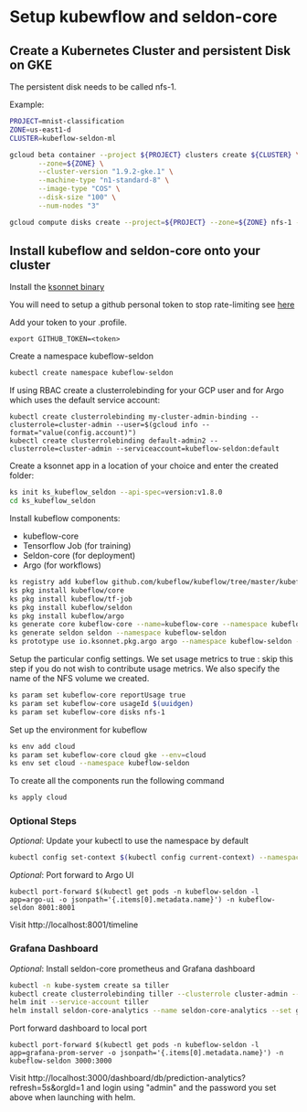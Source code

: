 # Setup kubewflow and seldon-core

## Create a Kubernetes Cluster and persistent Disk on GKE

The persistent disk needs to be called nfs-1.

Example: 

```bash
PROJECT=mnist-classification
ZONE=us-east1-d
CLUSTER=kubeflow-seldon-ml

gcloud beta container --project ${PROJECT} clusters create ${CLUSTER} \
       --zone=${ZONE} \
       --cluster-version "1.9.2-gke.1" \
       --machine-type "n1-standard-8" \
       --image-type "COS" \
       --disk-size "100" \
       --num-nodes "3" 

gcloud compute disks create --project=${PROJECT} --zone=${ZONE} nfs-1 --description="PD to back NFS storage on GKE." --size=1TB

```


## Install kubeflow and seldon-core onto your cluster

Install the [ksonnet binary](https://github.com/ksonnet/ksonnet/releases)

You will need to setup a github personal token to stop rate-limiting see [here](https://github.com/ksonnet/ksonnet/blob/master/docs/troubleshooting.md)

Add your token to your .profile.

```
export GITHUB_TOKEN=<token>
```

Create a namespace kubeflow-seldon

```bash
kubectl create namespace kubeflow-seldon
```

If using RBAC create a clusterrolebinding for your GCP user and for Argo which uses the default service account:

```
kubectl create clusterrolebinding my-cluster-admin-binding --clusterrole=cluster-admin --user=$(gcloud info --format="value(config.account)")
kubectl create clusterrolebinding default-admin2 --clusterrole=cluster-admin --serviceaccount=kubeflow-seldon:default
```

Create a ksonnet app in a location of your choice and enter the created folder:

```bash
ks init ks_kubeflow_seldon --api-spec=version:v1.8.0
cd ks_kubeflow_seldon
```

Install kubeflow components:

  * kubeflow-core
  * Tensorflow Job (for training)
  * Seldon-core (for deployment)
  * Argo (for workflows)

```bash
ks registry add kubeflow github.com/kubeflow/kubeflow/tree/master/kubeflow 
ks pkg install kubeflow/core 
ks pkg install kubeflow/tf-job
ks pkg install kubeflow/seldon
ks pkg install kubeflow/argo
ks generate core kubeflow-core --name=kubeflow-core --namespace kubeflow-seldon
ks generate seldon seldon --namespace kubeflow-seldon
ks prototype use io.ksonnet.pkg.argo argo --namespace kubeflow-seldon --name argo
```

Setup the particular config settings. We set usage metrics to true : skip this step if you do not wish to contribute usage metrics. We also specify the name of the NFS volume we created.

```bash
ks param set kubeflow-core reportUsage true
ks param set kubeflow-core usageId $(uuidgen)
ks param set kubeflow-core disks nfs-1
```

Set up the environment for kubeflow

```bash
ks env add cloud
ks param set kubeflow-core cloud gke --env=cloud
ks env set cloud --namespace kubeflow-seldon
```

To create all the components run the following command

```bash
ks apply cloud
```


### Optional Steps

*Optional*: Update your kubectl to use the namespace by default

```bash
kubectl config set-context $(kubectl config current-context) --namespace=kubeflow-seldon
```


*Optional*: Port forward to Argo UI

```
kubectl port-forward $(kubectl get pods -n kubeflow-seldon -l app=argo-ui -o jsonpath='{.items[0].metadata.name}') -n kubeflow-seldon 8001:8001
```

Visit http://localhost:8001/timeline

### Grafana Dashboard

*Optional*: Install seldon-core prometheus and Grafana dashboard

```bash
kubectl -n kube-system create sa tiller
kubectl create clusterrolebinding tiller --clusterrole cluster-admin --serviceaccount=kube-system:tiller
helm init --service-account tiller
helm install seldon-core-analytics --name seldon-core-analytics --set grafana_prom_admin_password=password --set persistence.enabled=false --repo https://storage.googleapis.com/seldon-charts --namespace kubeflow-seldon
```

Port forward dashboard to local port

```
kubectl port-forward $(kubectl get pods -n kubeflow-seldon -l app=grafana-prom-server -o jsonpath='{.items[0].metadata.name}') -n kubeflow-seldon 3000:3000
```

Visit http://localhost:3000/dashboard/db/prediction-analytics?refresh=5s&orgId=1 and login using "admin" and the password you set above when launching with helm.
